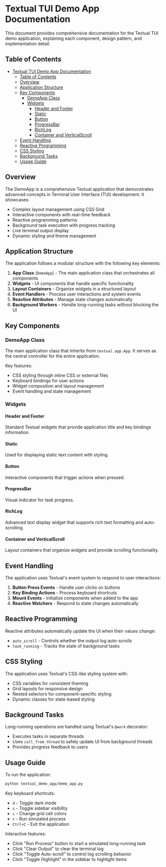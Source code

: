 # Textual TUI Demo App Documentation

This document provides comprehensive documentation for the Textual TUI demo application, explaining each component, design pattern, and implementation detail.

## Table of Contents
- [Textual TUI Demo App Documentation](#textual-tui-demo-app-documentation)
  - [Table of Contents](#table-of-contents)
  - [Overview](#overview)
  - [Application Structure](#application-structure)
  - [Key Components](#key-components)
    - [DemoApp Class](#demoapp-class)
    - [Widgets](#widgets)
      - [Header and Footer](#header-and-footer)
      - [Static](#static)
      - [Button](#button)
      - [ProgressBar](#progressbar)
      - [RichLog](#richlog)
      - [Container and VerticalScroll](#container-and-verticalscroll)
  - [Event Handling](#event-handling)
  - [Reactive Programming](#reactive-programming)
  - [CSS Styling](#css-styling)
  - [Background Tasks](#background-tasks)
  - [Usage Guide](#usage-guide)

## Overview

The DemoApp is a comprehensive Textual application that demonstrates advanced concepts in Terminal User Interface (TUI) development. It showcases:

- Complex layout management using CSS Grid
- Interactive components with real-time feedback
- Reactive programming patterns
- Background task execution with progress tracking
- Live terminal output display
- Dynamic styling and theme management

## Application Structure

The application follows a modular structure with the following key elements:

1. **App Class** (`DemoApp`) - The main application class that orchestrates all components
2. **Widgets** - UI components that handle specific functionality
3. **Layout Containers** - Organize widgets in a structured layout
4. **Event Handlers** - Process user interactions and system events
5. **Reactive Attributes** - Manage state changes automatically
6. **Background Workers** - Handle long-running tasks without blocking the UI

## Key Components

### DemoApp Class

The main application class that inherits from `textual.app.App`. It serves as the central controller for the entire application.

Key features:
- CSS styling through inline CSS or external files
- Keyboard bindings for user actions
- Widget composition and layout management
- Event handling and state management

### Widgets

#### Header and Footer
Standard Textual widgets that provide application title and key bindings information.

#### Static
Used for displaying static text content with styling.

#### Button
Interactive components that trigger actions when pressed.

#### ProgressBar
Visual indicator for task progress.

#### RichLog
Advanced text display widget that supports rich text formatting and auto-scrolling.

#### Container and VerticalScroll
Layout containers that organize widgets and provide scrolling functionality.

## Event Handling

The application uses Textual's event system to respond to user interactions:

1. **Button Press Events** - Handle user clicks on buttons
2. **Key Binding Actions** - Process keyboard shortcuts
3. **Mount Events** - Initialize components when added to the app
4. **Reactive Watchers** - Respond to state changes automatically

## Reactive Programming

Reactive attributes automatically update the UI when their values change:

- `auto_scroll` - Controls whether the output log auto-scrolls
- `task_running` - Tracks the state of background tasks

## CSS Styling

The application uses Textual's CSS-like styling system with:

- CSS variables for consistent theming
- Grid layouts for responsive design
- Nested selectors for component-specific styling
- Dynamic classes for state-based styling

## Background Tasks

Long-running operations are handled using Textual's `@work` decorator:

- Executes tasks in separate threads
- Uses `call_from_thread` to safely update UI from background threads
- Provides progress feedback to users

## Usage Guide

To run the application:
```bash
python textual_demo_app/demo_app.py
```

Key keyboard shortcuts:
- `d` - Toggle dark mode
- `s` - Toggle sidebar visibility
- `c` - Change grid cell colors
- `r` - Run simulated process
- `Ctrl+C` - Exit the application

Interactive features:
- Click "Run Process" button to start a simulated long-running task
- Click "Clear Output" to clear the terminal log
- Click "Toggle Auto-scroll" to control log scrolling behavior
- Click "Toggle Highlight" in the sidebar to highlight items

